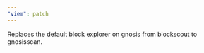 ```yaml
---
"viem": patch
---
```


Replaces the default block explorer on gnosis from blockscout to gnosisscan.
